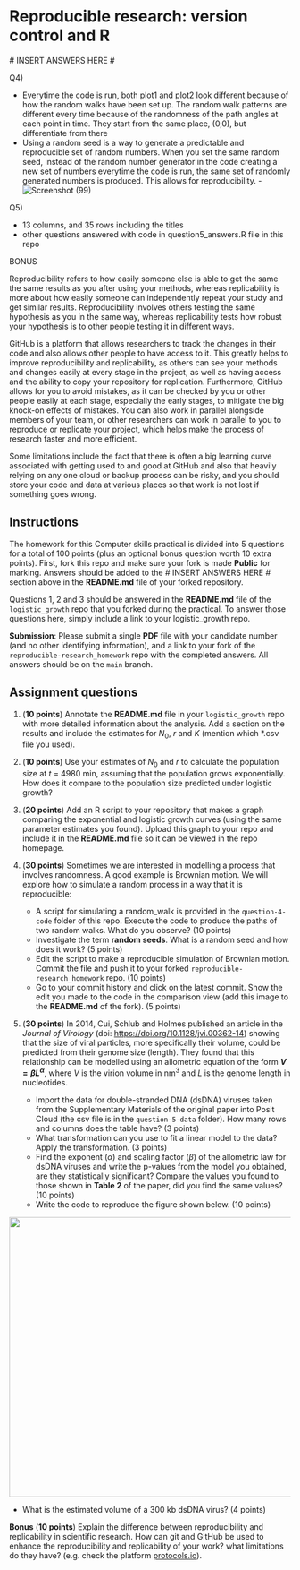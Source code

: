 # Reproducible research: version control and R

\# INSERT ANSWERS HERE #

Q4)
- Everytime the code is run, both plot1 and plot2 look different because of how the random walks have been set up. The random walk patterns are different every time because of the randomness of the path angles at each point in time. They start from the same place, (0,0), but differentiate from there
- Using a random seed is a way to generate a predictable and reproducible set of random numbers. When you set the same random seed, instead of the random number generator in the code creating a new set of numbers everytime the code is run, the same set of randomly generated numbers is produced. This allows for reproducibility.
-![Screenshot (99)](https://github.com/miffynijntje/reproducible-research_homework/assets/150163921/32a7ac1d-e13f-4b26-a954-72ece76c343a)

Q5)
- 13 columns, and 35 rows including the titles
- other questions answered with code in question5_answers.R file in this repo

BONUS 

Reproducibility refers to how easily someone else is able to get the same the same results as you after using your methods, whereas replicability is more about how easily someone can independently repeat your study and get similar results. Reproducibility involves others testing the same hypothesis as you in the same way, whereas replicability tests how robust your hypothesis is to other people testing it in different ways.

GitHub is a platform that allows researchers to track the changes in their code and also allows other people to have access to it. This greatly helps to improve reproducibility and replicability, as others can see your methods and changes easily at every stage in the project, as well as having access and the ability to copy your repository for replication. Furthermore, GitHub allows for you to avoid mistakes, as it can be checked by you or other people easily at each stage, especially the early stages, to mitigate the big knock-on effects of mistakes. You can also work in parallel alongside members of your team, or other researchers can work in parallel to you to reproduce or replicate your project, which helps make the process of research faster and more efficient. 

Some limitations include the fact that there is often a big learning curve associated with getting used to and good at GitHub and also that heavily relying on any one cloud or backup process can be risky, and you should store your code and data at various places so that work is not lost if something goes wrong.

## Instructions

The homework for this Computer skills practical is divided into 5 questions for a total of 100 points (plus an optional bonus question worth 10 extra points). First, fork this repo and make sure your fork is made **Public** for marking. Answers should be added to the # INSERT ANSWERS HERE # section above in the **README.md** file of your forked repository.

Questions 1, 2 and 3 should be answered in the **README.md** file of the `logistic_growth` repo that you forked during the practical. To answer those questions here, simply include a link to your logistic_growth repo.

**Submission**: Please submit a single **PDF** file with your candidate number (and no other identifying information), and a link to your fork of the `reproducible-research_homework` repo with the completed answers. All answers should be on the `main` branch.

## Assignment questions 

1) (**10 points**) Annotate the **README.md** file in your `logistic_growth` repo with more detailed information about the analysis. Add a section on the results and include the estimates for $N_0$, $r$ and $K$ (mention which *.csv file you used).
   
2) (**10 points**) Use your estimates of $N_0$ and $r$ to calculate the population size at $t$ = 4980 min, assuming that the population grows exponentially. How does it compare to the population size predicted under logistic growth? 

3) (**20 points**) Add an R script to your repository that makes a graph comparing the exponential and logistic growth curves (using the same parameter estimates you found). Upload this graph to your repo and include it in the **README.md** file so it can be viewed in the repo homepage.
   
4) (**30 points**) Sometimes we are interested in modelling a process that involves randomness. A good example is Brownian motion. We will explore how to simulate a random process in a way that it is reproducible:

   - A script for simulating a random_walk is provided in the `question-4-code` folder of this repo. Execute the code to produce the paths of two random walks. What do you observe? (10 points)
   - Investigate the term **random seeds**. What is a random seed and how does it work? (5 points)
   - Edit the script to make a reproducible simulation of Brownian motion. Commit the file and push it to your forked `reproducible-research_homework` repo. (10 points)
   - Go to your commit history and click on the latest commit. Show the edit you made to the code in the comparison view (add this image to the **README.md** of the fork). (5 points)

5) (**30 points**) In 2014, Cui, Schlub and Holmes published an article in the *Journal of Virology* (doi: https://doi.org/10.1128/jvi.00362-14) showing that the size of viral particles, more specifically their volume, could be predicted from their genome size (length). They found that this relationship can be modelled using an allometric equation of the form **$`V = \beta L^{\alpha}`$**, where $`V`$ is the virion volume in nm<sup>3</sup> and $`L`$ is the genome length in nucleotides.

   - Import the data for double-stranded DNA (dsDNA) viruses taken from the Supplementary Materials of the original paper into Posit Cloud (the csv file is in the `question-5-data` folder). How many rows and columns does the table have? (3 points)
   - What transformation can you use to fit a linear model to the data? Apply the transformation. (3 points)
   - Find the exponent ($\alpha$) and scaling factor ($\beta$) of the allometric law for dsDNA viruses and write the p-values from the model you obtained, are they statistically significant? Compare the values you found to those shown in **Table 2** of the paper, did you find the same values? (10 points)
   - Write the code to reproduce the figure shown below. (10 points)

  <p align="center">
     <img src="https://github.com/josegabrielnb/reproducible-research_homework/blob/main/question-5-data/allometric_scaling.png" width="600" height="500">
  </p>

  - What is the estimated volume of a 300 kb dsDNA virus? (4 points)

**Bonus** (**10 points**) Explain the difference between reproducibility and replicability in scientific research. How can git and GitHub be used to enhance the reproducibility and replicability of your work? what limitations do they have? (e.g. check the platform [protocols.io](https://www.protocols.io/)).
